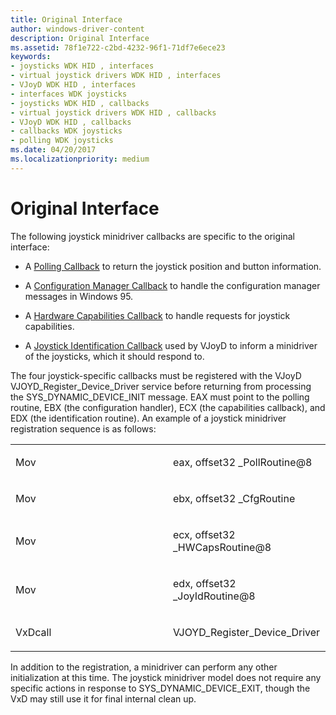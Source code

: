 ```yaml
---
title: Original Interface
author: windows-driver-content
description: Original Interface
ms.assetid: 78f1e722-c2bd-4232-96f1-71df7e6ece23
keywords:
- joysticks WDK HID , interfaces
- virtual joystick drivers WDK HID , interfaces
- VJoyD WDK HID , interfaces
- interfaces WDK joysticks
- joysticks WDK HID , callbacks
- virtual joystick drivers WDK HID , callbacks
- VJoyD WDK HID , callbacks
- callbacks WDK joysticks
- polling WDK joysticks
ms.date: 04/20/2017
ms.localizationpriority: medium
---
```


#  Original Interface





The following joystick minidriver callbacks are specific to the original interface:

-   A [Polling Callback](polling-callback.md) to return the joystick position and button information.

-   A [Configuration Manager Callback](configuration-manager-callback.md) to handle the configuration manager messages in Windows 95.

-   A [Hardware Capabilities Callback](hardware-capabilities-callback.md) to handle requests for joystick capabilities.

-   A [Joystick Identification Callback](joystick-identification-callback.md) used by VJoyD to inform a minidriver of the joysticks, which it should respond to.

The four joystick-specific callbacks must be registered with the VJoyD VJOYD\_Register\_Device\_Driver service before returning from processing the SYS\_DYNAMIC\_DEVICE\_INIT message. EAX must point to the polling routine, EBX (the configuration handler), ECX (the capabilities callback), and EDX (the identification routine). An example of a joystick minidriver registration sequence is as follows:

<table>
<colgroup>
<col width="50%" />
<col width="50%" />
</colgroup>
<tbody>
<tr class="odd">
<td><p>Mov</p></td>
<td><p>eax, offset32 _PollRoutine@8</p></td>
</tr>
<tr class="even">
<td><p>Mov</p></td>
<td><p>ebx, offset32 _CfgRoutine</p></td>
</tr>
<tr class="odd">
<td><p>Mov</p></td>
<td><p>ecx, offset32 _HWCapsRoutine@8</p></td>
</tr>
<tr class="even">
<td><p>Mov</p></td>
<td><p>edx, offset32 _JoyIdRoutine@8</p></td>
</tr>
<tr class="odd">
<td><p>VxDcall</p></td>
<td><p>VJOYD_Register_Device_Driver</p></td>
</tr>
</tbody>
</table>

 

In addition to the registration, a minidriver can perform any other initialization at this time. The joystick minidriver model does not require any specific actions in response to SYS\_DYNAMIC\_DEVICE\_EXIT, though the VxD may still use it for final internal clean up.

 

 




